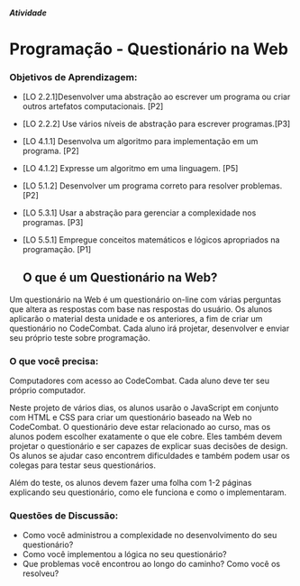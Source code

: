 ﻿##### Atividade
# Programação - Questionário na Web

### Objetivos de Aprendizagem:
- [LO 2.2.1]Desenvolver uma abstração ao escrever um programa ou criar outros artefatos computacionais. [P2]
- [LO 2.2.2] Use vários níveis de abstração para escrever programas.[P3]
- [LO 4.1.1] Desenvolva um algoritmo para implementação em um programa. [P2]
- [LO 4.1.2] Expresse um algoritmo em uma linguagem. [P5]
- [LO 5.1.2] Desenvolver um programa correto para resolver problemas. [P2]
- [LO 5.3.1] Usar a abstração para gerenciar a complexidade nos programas. [P3]
- [LO 5.5.1] Empregue conceitos matemáticos e lógicos apropriados na programação. [P1]

	## O que é um Questionário na Web?

Um questionário na Web é um questionário on-line com várias perguntas que altera as respostas com base nas respostas do usuário. Os alunos aplicarão o material desta unidade e os anteriores, a fim de criar um questionário no CodeCombat. Cada aluno irá projetar, desenvolver e enviar seu próprio teste sobre programação.

### O que você precisa:

Computadores com acesso ao CodeCombat. Cada aluno deve ter seu próprio computador.

Neste projeto de vários dias, os alunos usarão o JavaScript em conjunto com HTML e CSS para criar um questionário baseado na Web no CodeCombat. O questionário deve estar relacionado ao curso, mas os alunos podem escolher exatamente o que ele cobre. Eles também devem projetar o questionário e ser capazes de explicar suas decisões de design. Os alunos se ajudar caso encontrem dificuldades e também podem usar os colegas para testar seus questionários.  

Além do teste, os alunos devem fazer uma folha com 1-2 páginas explicando seu questionário, como ele funciona e como o implementaram.

### Questões de Discussão:
- Como você administrou a complexidade no desenvolvimento do seu questionário?
- Como você implementou a lógica no seu questionário?
- Que problemas você encontrou ao longo do caminho? Como você os resolveu?
